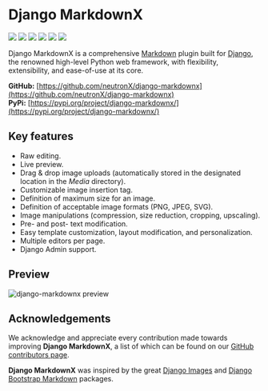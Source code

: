 # Django MarkdownX

![](https://img.shields.io/pypi/v/django-markdownx.svg)
![](https://img.shields.io/pypi/status/django-markdownx.svg)
![](https://img.shields.io/travis/neutronX/django-markdownx.svg)
![](https://img.shields.io/pypi/pyversions/django-markdownx.svg)
![](https://img.shields.io/badge/Django-2.0,%202.1,%202.2,%203.0,%203.1,%203.2,%204.0-green.svg)
![](https://img.shields.io/pypi/l/django-markdownx.svg)

Django MarkdownX is a comprehensive [Markdown](https://en.wikipedia.org/wiki/Markdown) plugin built for [Django](https://www.djangoproject.com), the renowned high-level Python web framework, with flexibility, extensibility, and ease-of-use at its core.

**GitHub:** [https://github.com/neutronX/django-markdownx](https://github.com/neutronX/django-markdownx)<br>
**PyPi:** [https://pypi.org/project/django-markdownx/](https://pypi.org/project/django-markdownx/)

## Key features

* Raw editing.
* Live preview.
* Drag & drop image uploads (automatically stored in the designated location in the *Media* directory).
* Customizable image insertion tag.
* Definition of maximum size for an image.
* Definition of acceptable image formats (PNG, JPEG, SVG).
* Image manipulations (compression, size reduction, cropping, upscaling).
* Pre- and post- text modification.
* Easy template customization, layout modification, and personalization.
* Multiple editors per page.
* Django Admin support.

## Preview

![django-markdownx preview](https://github.com/neutronX/django-markdownx/raw/master/django-markdownx-preview.gif?raw=true)

## Acknowledgements

We acknowledge and appreciate every contribution made towards improving **Django MarkdownX**, a list of which can be
found on our [GitHub contributors page](https://github.com/adi-/django-markdownx/graphs/contributors).

**Django MarkdownX** was inspired by the great [Django Images](https://github.com/mirumee/django-images) and
[Django Bootstrap Markdown](https://github.com/aj-may/django-bootstrap-markdown) packages.
